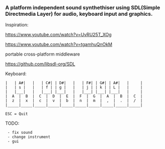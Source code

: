 ### A platform independent sound synthethiser using SDL(Simple Directmedia Layer) for audio, keyboard input and graphics.

Inspiration:

https://www.youtube.com/watch?v=UvRU25T_XOg

https://www.youtube.com/watch?v=tgamhuQnOkM

portable cross-platform middleware

https://github.com/libsdl-org/SDL

Keyboard: 

    |   | A#|   |   | C#| | D#|   |   | F#| | G#| | A#|   |     |
    |   | s |   |   | f | | g |   |   | j | | k | | L |   |     |
    |   |___|   |   |___| |___|   |   |___| |___| |___|   |     |
    |  A  |  B  |  C  |  D  |  E  |  F  |  G  |  A  |  B  |  C  |
    |  z  |  x  |  c  |  v  |  b  |  n  |  m  |  ,  |  .  |  /  |
    |_____|_____|_____|_____|_____|_____|_____|_____|_____|_____|

    ESC = Quit

TODO:

     - fix sound
     - change instrument
     - gui

